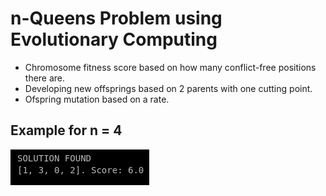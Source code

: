 # n-Queens Problem using Evolutionary Computing
<ul>
<li>Chromosome fitness score based on how many conflict-free positions there are.</li>
<li>Developing new offsprings based on 2 parents with one cutting point.</li>
<li>Ofspring mutation based on a rate.</li>
</ul>

## Example for n = 4
![](n-queens-4.png)
